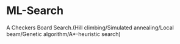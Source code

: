 # ML-Search
A Checkers Board Search.(Hill climbing/Simulated annealing/Local beam/Genetic algorithm/A*-heuristic search)
